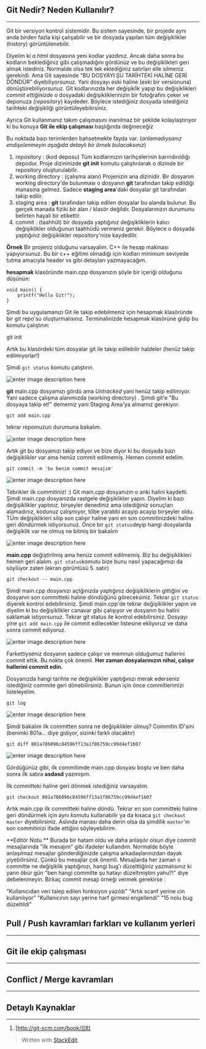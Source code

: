 Git Nedir? Neden Kullanılır?
----------------------------
----------
Git bir versiyon kontrol sistemidir. Bu sistem sayesinde, bir projede aynı anda birden fazla kişi
çalışabilir ve bir dosyada yapılan tüm değişiklikler (history) görüntülenebilir. 

Diyelim ki *a.html* dosyasına yeni kodlar yazdınız. Ancak daha sonra bu kodların beklediğiniz gibi çalışmadığını gördünüz ve bu değişiklikleri geri almak istediniz. Normalde olsa tek tek eklediğiniz satırları elle silmeniz  gerekirdi. Ama Git sayesinde “BU DOSYAYI ŞU TARİHTEKİ HALİNE GERİ DÖNDÜR” diyebiliyorsunuz. Yani dosyayı eski haline (eski bir versionuna) dönüştürebiliyorsunuz. Git kodlarınızda her değişiklik yapıp bu değişiklikleri *commit ettiğinizde* o dosyadaki değişikliklerinizin bir fotoğrafını çeker ve deponuza (*repository*) kaydeder. Böylece istediğiniz dosyada istediğiniz tarihteki değişikliği görüntüleyebilirsiniz.


Ayrıca Git kullanmanız takım çalışmasını inanılmaz bir şekilde kolaylaştırıyor ki bu konuya **Git ile ekip çalışması** başlığında değineceğiz

Bu noktada bazı terimlerden bahsetmekte fayda var.
(*anlamadıysanız endişelenmeyin aşağıda detaylı bir örnek bulacaksınız*)

 1. repository : (kod deposu) Tüm kodlarınızın tarihçelerinin barındırıldığı depodur. Proje dizininizde **git init** komutu çalıştırılarak o dizinde bir repository oluşturulabilir.
 2. working directory : (çalışma alanı) Projenizin ana dizinidir. Bir dosyanın working directory'de bulunması o dosyanın **git** tarafından takip edildiği manasına gelmez. Sadece **staging area**'daki dosyalar git tarafından takip edilir.
 3. staging area : **git** tarafından takip edilen dosyalar bu alanda bulunur. Bu gerçek manada fiziki bir alan / klasör değildir. Dosyalarınızın durumunu belirten hayali bir etikettir. 
 4. commit : (taahhüt) bir dosyada yaptığınız değişikliklerin kalıcı değişiklikler olduğunun taahhüdü vermeniz gerekir. Böylece o dosyada yaptığınız değişiklikler repository'nize kaydedilir.

**Örnek**
Bir projeniz olduğunu varsayalım. C++ ile hesap makinası yapıyorsunuz. Bu bir c++ eğitimi olmadığı için kodları minimum seviyede tutma amacıyla header vs gibi detayları yazmayacağım.

**hesapmak** klasöründe main.cpp dosyanızın şöyle bir içeriği olduğunu düşünün:

    void main() {
        printf("Hello Git!");
    }

Şimdi bu uygulamanızı Git ile takip edebilmeniz için hesapmak klasöründe bir git repo'su oluşturmalısınız. Terminalinizde hesapmak klasörüne gidip bu komutu çalıştırın:

git init

Artık bu klasördeki tüm dosyalar git ile takip edilebilir haldeler (henüz takip edilmiyorlar!)

Şimdi `git status` komutu çalıştırın.

![enter image description here][1]

**git** main.cpp dosyamızı gördü ama *Untracked* yani henüz takip edilmiyor. Yani sadece çalışma alanımızda (working directory) . Şimdi git'e "Bu dosyaya takip et!" dememiz yani Staging Area'ya almamız gerekiyor.

    git add main.cpp

tekrar repomuzun durumuna bakalım.

![enter image description here][2]

Artık git bu dosyamızı takip ediyor ve bize diyor ki bu dosyada bazı değişiklikler var ama henüz commit edilmemiş. Hemen commit edelim.

    git commit -m 'bu benim commit mesajım'

![enter image description here][3]

Tebrikler ilk commitiniz! :) Git main.cpp dosyanızın o anki halini kaydetti. Şimdi main.cpp dosyanızda rastgele değişiklikler yapın. Diyelim ki bazı değişiklikler yaptınız, birşeyler denediniz ama istediğiniz sonuçları alamadınız, kodunuz çalışmıyor, töbe yarabbi acayip acayip birşeyler oldu. TÜm değişiklikleri silip son çalışır haline yani en son commitinizdeki haline geri döndürmek istiyorsunuz. Önce bir `git status`deyip hangi dosyalarda değişiklik var ne olmuş ne bitmiş bir bakalım

![enter image description here][4]

**main.cpp** değiştirilmiş ama henüz commit edilmemiş. Biz bu değişiklikleri hemen geri alalım. `git status`komutu bize bunu nasıl yapacağımızı da söylüyor zaten (ekran görüntüsü 5. satır)

    git checkout -- main.cpp

Şimdi main.cpp dosyanızı açtğınızda yaptığınız değişikliklerin gittiğini ve dosyanın son committeki haline döndüğünü göreceksiniz. Tekrar `git status` diyerek kontrol edebilirsiniz. Şimdi main.cpp'de tekrar değişiklikler yapın ve diyelim ki bu değişiklikler canavar gibi çalışıyor ve dosyanın bu halini saklamak istiyorsunuz. Tekrar git status ile kontrol edebilirsiniz. Dosyayı yine `git add main.cpp` ile commit edilecekler listesine ekliyoruz ve daha sonra commit ediyoruz.

![enter image description here][5]

Farkettiyseniz dosyanın sadece çalışır ve memnun olduğumuz hallerini commit ettik. Bu nokta çok önemli. **Her zaman dosyalarınızın nihai, çalışır hallerini commit edin.** 

Dosyanızda hangi tarihte ne değişiklikler yaptığınızı merak ederseniz istediğiniz commite geri dönebilirsiniz. Bunun için önce commitlerimizi listeleyelim.

    git log

![enter image description here][6]

Şimdi bakalım ilk committen sonra ne değişiklikler olmuş? Commitin ID'sini (benimki 801a... diye gidiyor, sizinki farklı olacaktır)

    git diff 801a786096c84596ff13a1f86759cc99d4ef1607

![enter image description here][7]

Gördüğünüz gibi, ilk commitimde main.cpp dosyası boştu ve ben daha sonra ilk satıra **asdasd** yazmışım. 

İlk committeki haline geri dönmek istediğiniz varsayalım.

    git checkout 801a786096c84596ff13a1f86759cc99d4ef1607

Artık main.cpp ilk committeki haline döndü. Tekrar en son committeki haline geri döndürmek için aynı komutu kullanabilir ya da kısaca `git checkout master` diyebilirsiniz. Aslında manası daha derin olsa da şimdilik `master`'ın son commitinizi ifade ettiğini söyleyebilirim.

**Editör Notu **
Burada bir hatam oldu ve daha anlaşılır olsun diye commit mesajlarında "ilk mesajım" gibi ifadeler kullandım. Normalde böyle anlaşılmaz mesajlar gönderdiğinizde çalışma arkadaşlarınızdan dayak yiyebilirsiniz. Çünkü bu mesajlar çok önemli. Mesajlarda her zaman o committe ne değişiklik yaptığınızı, hangi bug'ı düzelttiğiniz yazmalısınız ki yarın öbür gün "ben hangi committe şu hatayı düzeltmiştim yahu?!" diye debelenmeyin. Birkaç commit mesajı örneği vermek gerekirse :

"Kullanıcıdan veri talep edilen fonksiyon yazıldı"
"Artık scanf yerine cin kullanılıyor"
"Kullanıcının sayı yerine harf girmesi engellendi"
"15 nolu bug düzeltildi"
 
Pull / Push kavramları farkları ve kullanım yerleri
---------------------------------------------------
----------

Git ile ekip çalışması
----------------------
----------

Conflict / Merge kavramları
---------------------------
----------

Detaylı Kaynaklar
-----------------
----------


 1. [http://git-scm.com/book/][8]

> Written with [StackEdit](https://stackedit.io/).


  [1]: http://cl.ly/image/1j1d0E0b273C/Image%202014-08-13%20at%203.39.05%20%C3%96S.png
  [2]: http://cl.ly/image/3F3i3a1j3i13/Image%202014-08-13%20at%203.42.10%20%C3%96S.png
  [3]: http://cl.ly/image/3Z3u13282Y3b/Image%202014-08-13%20at%203.44.20%20%C3%96S.png
  [4]: http://cl.ly/image/2L0l1l0i1p0p/Image%202014-08-13%20at%203.47.20%20%C3%96S.png
  [5]: http://cl.ly/image/1f1k1r103v3C/Image%202014-08-13%20at%203.53.55%20%C3%96S.png
  [6]: http://cl.ly/image/2O3L1X2v3R3k/Image%202014-08-13%20at%203.57.53%20%C3%96S.png
  [7]: http://cl.ly/image/0r2m3O0D2y3c/Image%202014-08-13%20at%204.00.51%20%C3%96S.png
  [8]: http://git-scm.com/book/